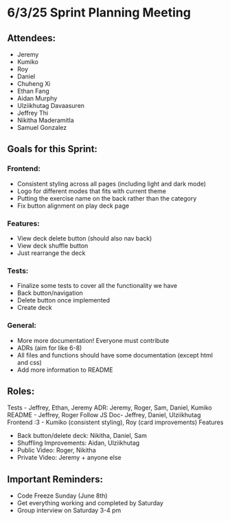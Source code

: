 # 6/3/25 Sprint Planning Meeting

## Attendees:

- Jeremy
- Kumiko
- Roy
- Daniel
- Chuheng Xi
- Ethan Fang
- Aidan Murphy
- Ulziikhutag Davaasuren
- Jeffrey Thi
- Nikitha Maderamitla
- Samuel Gonzalez

## Goals for this Sprint:

### Frontend:

- Consistent styling across all pages (including light and dark mode)
- Logo for different modes that fits with current theme
- Putting the exercise name on the back rather than the category
- Fix button alignment on play deck page

### Features:

- View deck delete button (should also nav back)
- View deck shuffle button
- Just rearrange the deck

### Tests:

- Finalize some tests to cover all the functionality we have
- Back button/navigation
- Delete button once implemented
- Create deck

### General:

- More more documentation! Everyone must contribute
- ADRs (aim for like 6-8)
- All files and functions should have some documentation (except html and css)
- Add more information to README

## Roles:

Tests - Jeffrey, Ethan, Jeremy
ADR: Jeremy, Roger, Sam, Daniel, Kumiko
README - Jeffrey, Roger 
Follow JS Doc- Jeffrey, Daniel, Ulziikhutag
Frontend :3 - Kumiko (consistent styling), Roy (card improvements)
Features
- Back button/delete deck: Nikitha, Daniel, Sam
- Shuffling Improvements: Aidan, Ulziikhutag
- Public Video: Roger, Nikitha
- Private Video: Jeremy + anyone else

## Important Reminders:

- Code Freeze Sunday (June 8th)
- Get everything working and completed by Saturday
- Group interview on Saturday 3-4 pm


